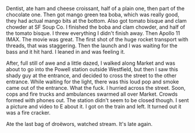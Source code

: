Dentist, ate ham and cheese croissant, half of a plain one, then part of the chocolate one. Then got mango green tea boba, which was really good, they had actual mango bits at the bottom. Also got tomato bisque and clam chowder at SF Soup Co. I finished the boba and clam chowder, and half of the tomato bisque. I threw everything I didn't finish away. Then Apollo 11 IMAX. The movie was great. The first shot of the huge rocket transport with threads, that was staggering. Then the launch and I was waiting for the bass and it hit hard. I leaned in and was feeling it.

After, full still of awe and a little dazed, I walked along Market and was about to go into the Powell station outside Westfield, but then I saw this shady guy at the entrance, and decided to cross the street to the other entrance. While waiting for the light, there was this loud pop and smoke came out of the entrance. What the fuck. I hurried across the street. Soon, cops and fire trucks and ambulances swarmed all over Market. Crowds formed with phones out. The station didn't seem to be closed though. I sent a picture and video to E about it. I got on the train and left. It turned out it was a fire cracker.

Ate the last bag of droëwors, watched stream. It's late again.
